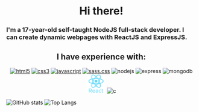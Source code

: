 <h1 align="center">Hi there!</h1>

### I'm a 17-year-old self-taught NodeJS full-stack developer. I can create dynamic webpages with ReactJS and ExpressJS.

<h2 align="center">I have experience with:</h2>
<p align="center">
<a href="https://en.m.wikipedia.org/wiki/HTML">
      <img
        src="https://github.com/MertJSX/MertJSX/assets/122701396/70cc50c7-39ea-4947-8d79-6be41e03c263"
        alt="html5"
        width="45"
        height="45"
      /></a>
      <a href="https://en.m.wikipedia.org/wiki/CSS"><img
        src="https://github.com/MertJSX/MertJSX/assets/122701396/2cfc1f2e-04bd-4400-9bc8-36fdef0db5db"
        alt="css3"
        width="45"
        height="45"
      /></a>
      <a href="https://developer.mozilla.org/en-US/docs/Web/JavaScript"><img
        src="https://github.com/MertJSX/MertJSX/assets/122701396/4270c403-27bb-43bf-92d7-db88c76d3f08"
        alt="javascript"
        width="45"
        height="45"
      /></a>
      <a href="https://sass-lang.com/"><img
        src="https://sass-lang.com/assets/img/styleguide/seal-color.png"
        alt="sass.css"
        width="50"
        height="50"
      /></a>
      <img
        src="https://www.vectorlogo.zone/logos/nodejs/nodejs-icon.svg"
        alt="nodejs"
        width="50"
        height="50"
      />
      <img
        src="https://github.com/MertJSX/MertJSX/assets/122701396/f9132784-1cbd-4cab-8182-484a91b9ea34"
        alt="express"
        style="background-color: white"
        width="50"
        height="50"
      />
      <img
        src="https://www.vectorlogo.zone/logos/mongodb/mongodb-icon.svg"
        alt="mongodb"
        width="50"
        height="50"
      />
      <img
          src="https://raw.githubusercontent.com/devicons/devicon/master/icons/react/react-original-wordmark.svg"
          alt="react"
          width="50"
          height="50"
      />
      <img
        src="https://upload.wikimedia.org/wikipedia/commons/thumb/1/18/C_Programming_Language.svg/380px-C_Programming_Language.svg.png?20201031132917"
        alt="c"
        width="50"
        height="50"
      />
    </p>

![GitHub stats](https://github-readme-stats.vercel.app/api?username=MertJSX&show_icons=true&theme=gotham&hide=contribs&include_all_commits=true)
![Top Langs](https://github-readme-stats.vercel.app/api/top-langs/?username=MertJSX&layout=compact&theme=gotham)
<!--
**MertJSX/MertJSX** is a ✨ _special_ ✨ repository because its `README.md` (this file) appears on your GitHub profile.

Here are some ideas to get you started:

- 🔭 I’m currently working on ...
- 🌱 I’m currently learning ...
- 👯 I’m looking to collaborate on ...
- 🤔 I’m looking for help with ...
- 💬 Ask me about ...
- 📫 How to reach me: ...
- 😄 Pronouns: ...
- ⚡ Fun fact: ...
-->
